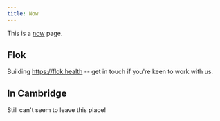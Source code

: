 ```yaml
---
title: Now
---
```


This is a [now](https://nownownow.com/about) page.


## Flok

Building https://flok.health -- get in touch if you're keen to work with us.


## In Cambridge

Still can't seem to leave this place!
